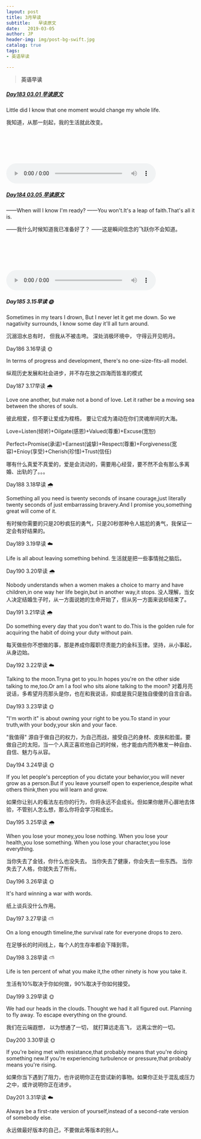 ```yaml
---
layout: post
title: 3月早读
subtitle:   早读原文
date:   2019-03-05
author: JP
header-img: img/post-bg-swift.jpg
catalog: true
tags:
- 英语早读

---
```


>  **英语早读**

##### [Day183 03.01 早读原文](https://mp.weixin.qq.com/s/9i-2gx38zw62Zj-TXK-e4Q)

Little did I know that one moment would change my whole life.

我知道，从那一刻起，我的生活就此改变。

<audio style="height:140;width:400;" controls="controls" src="https://res.wx.qq.com/voice/getvoice?mediaid=MzI4OTAyODUxNF8yNjUzNTIwNDY4">
</audio>


##### [Day184 03.05 早读原文](https://mp.weixin.qq.com/s/fm4iDXv1E3U5PgVfjLu6dA)

——When will I know I'm ready?
——You won't.It's a leap of faith.That's all it is.

——我什么时候知道我已准备好了？
——这是瞬间信念的飞跃你不会知道。

<audio style="height:140;width:400;" controls="controls" src="https://res.wx.qq.com/voice/getvoice?mediaid=MzI4OTAyODUxNF8yNjUzNTIwNjgx">
</audio>

##### Day185 3.15早读 🌞

Sometimes in my tears I drown,
But I never let it get me down.
So we nagativity surrounds,
I know some day it'll all turn around.

沉溺泪水总有时，
但我从不被击垮。
深处消极环境中，
守得云开见明月。

Day186 3.16早读 🌞

In terms of progress and development,
there's no one-size-fits-all model.

纵观历史发展和社会进步，并不存在放之四海而皆准的模式

Day187 3.17早读 🌧️

Love one another,
but make not a bond of love.
Let it rather be a moving sea
between the shores of souls.

彼此相爱，但不要让爱成为桎梏，
要让它成为涌动在你们灵魂岸间的大海。

Love=Listen(倾听)+Oilgate(感恩)+Valued(尊重)+Excuse(宽恕)

Perfect=Promise(承诺)+Earnest(诚挚)+Respect(尊重)+Forgiveness(宽容)+Enioy(享受)+Cherish(珍惜)+Trust(信任)

哪有什么真爱不真爱的，爱是会流动的，需要用心经营，要不然不会有那么多离婚、出轨的了。。。

Day188 3.18早读 🌧

Something all you need is twenty seconds of insane courage,just literally twenty seconds of just embarrassing bravery.And I promise you,something great will come of it.

有时候你需要的只是20秒疯狂的勇气，只是20秒那种令人尴尬的勇气，我保证一定会有好结果的。

Day189 3.19早读 ☁️

Life is all about leaving something behind.
生活就是把一些事情抛之脑后。

Day190 3.20早读 🌧

Nobody understands when a women makes a choice to marry and have children,in one way her life begin,but in another way,it stops.
没人理解，当女人决定结婚生子时，从一方面说她的生命开始了，但从另一方面来说却结束了。

Day191 3.21早读 🌧

Do something every day that you don't want to do.This is the golden rule for acquiring the habit of doing your duty without pain.

每天做些你不想做的事，那是养成你履职尽责能力的金科玉律。坚持，从小事起，从身边始。

Day192 3.22早读 ☁️

Talking to the moon.Tryna get to you.In hopes you're on the other side talking to me,too.Or am I a fool who sits alone talking to the moon?
对着月亮说话，多希望月亮那头是你，也在和我说话，抑或是我只是独自傻傻的自言自语。

Day193 3.23早读 🌞

"I'm worth it" is about owning your right to be you.To stand in your truth,with your body,your skin and your face.

"我值得" 源自于做自己的权力，为自己而战，接受自己的身材、皮肤和脸蛋。要做自己的太阳，当一个人真正喜欢他自己的时候，他才能由内而外散发一种自由、自信、魅力与从容。

Day194 3.24早读 🌞

If you let people's perception of you dictate your behavior,you will never grow as a person.But if you leave yourself open to experience,despite what others think,then you will learn and grow.

如果你让别人的看法左右你的行为，你将永远不会成长。但如果你敞开心扉地去体验，不管别人怎么想，那么你将会学习和成长。

Day195 3.25早读 🌧

When you lose your money,you lose nothing.
When you lose your health,you lose something.
When you lose your character,you lose everything.

当你失去了金钱，你什么也没失去。
当你失去了健康，你会失去一些东西。
当你失去了人格，你就失去了所有。

Day196 3.26早读 🌞

It's hard winning a war with words.

纸上谈兵没什么作用。

Day197 3.27早读 ⛅

On a long enougth timeline,the survival rate for everyone drops to zero.

在足够长的时间线上，每个人的生存率都会下降到零。

Day198 3.28早读 ⛅

Life is ten percent of what you make it,the other ninety is how you take it.

生活有10%取决于你如何做，90%取决于你如何接受。

Day199 3.29早读 🌞

We had our heads in the clouds.
Thought we had it all figured out.
Planning to fly away.
To escape everything on the ground.

我们在云端遐想，
以为想通了一切，
就打算远走高飞，
远离尘世的一切。

Day200 3.30早读 🌞

If you're being met with resistance,that probably means that you're doing something new.If you're experiencing turbulence or pressure,that probably means you're rising.

如果你当下遇到了阻力，也许说明你正在尝试新的事物。如果你正处于混乱或压力之中，或许说明你正在进步。

Day201 3.31早读 ☁️

Always be a first-rate version of yourself,instead of a second-rate version of somebody else.

永远做最好版本的自己，不要做此等版本的别人。
